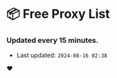 # :package: Free Proxy List
### Updated every 15 minutes.

- Last updated: `2024-08-16 02:38`

:heart:
